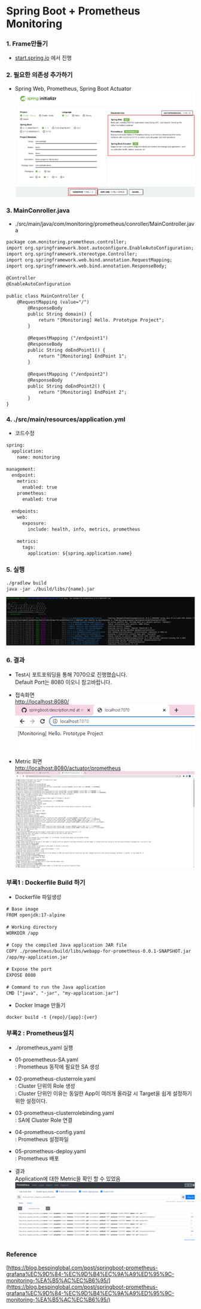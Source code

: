 # Spring Boot + Prometheus Monitoring

### 1. Frame만들기
* [start.spring.io](start.sping.io) 에서 진행  
  
### 2. 필요한 의존성 추가하기
* Spring Web, Prometheus, Spring Boot Actuator
![start.spring.io 화면](../png/prometheus/springboot_create.png)

### 3. MainConroller.java  
* ./src/main/java/com/monitoring/prometheus/conroller/MainController.java
```
package com.monitoring.prometheus.controller;
import org.springframework.boot.autoconfigure.EnableAutoConfiguration;
import org.springframework.stereotype.Controller;
import org.springframework.web.bind.annotation.RequestMapping;
import org.springframework.web.bind.annotation.ResponseBody;

@Controller
@EnableAutoConfiguration

public class MainController {
	@RequestMapping (value="/")
		@ResponseBody
		public String domain() {
			return "[Monitoring] Hello. Prototype Project";
		}

		@RequestMapping ("/endpoint1")
		@ResponseBody
		public String doEndPoint1() {
			return "[Monitoring] EndPoint 1";
		}

		@RequestMapping ("/endpoint2")
		@ResponseBody
		public String doEndPoint2() {
			return "[Monitoring] EndPoint 2";
		}
}
```  
### 4. ./src/main/resources/application.yml
* 코드수정  
```
spring:
  application:
    name: monitoring

management:
  endpoint:
    metrics:
      enabled: true
    prometheus:
      enabled: true
  
  endpoints:
    web:
      exposure:
        include: health, info, metrics, prometheus
    
    metrics:
      tags:
        application: ${spring.application.name}
```

### 5. 실행
```
./gradlew build
java -jar ./build/libs/{name}.jar
```
![jar 실행화면](../png/prometheus/start_jar.png)  


### 6. 결과
- Test시 포트포워딩을 통해 7070으로 진행했습니다.  
Default Port는 8080 이오니 참고바랍니다.  

- 접속화면  
[http://localhost:8080/](http://localhost:8080)
![첫화면](../png/prometheus/main.png)
- Metric 화면  
[http://localhost:8080/actuator/prometheus](http://localhost:8080/actuator/prometheus)
![Metric화면](../png/prometheus/metric.png)

### 부록1 : Dockerfile Build 하기  
- Dockerfile 파일생성
```
# Base image
FROM openjdk:17-alpine

# Working directory
WORKDIR /app

# Copy the compiled Java application JAR file
COPY ./prometheus/build/libs/webapp-for-prometheus-0.0.1-SNAPSHOT.jar /app/my-application.jar

# Expose the port
EXPOSE 8080

# Command to run the Java application
CMD ["java", "-jar", "my-application.jar"]
```

- Docker Image 만들기  
```
docker build -t {repo}/{app}:{ver}
```



### 부록2 : Prometheus설치
- ./prometheus_yaml 실행  

- 01-proemetheus-SA.yaml  
: Prometheus 동작에 필요한 SA 생성  

- 02-prometheus-clusterrole.yaml  
: Cluster 단위의 Role 생성  
: Cluster 단위인 이유는 동일한 App이 여러개 올라갈 시 Target을 쉽게 설정하기 위한 설정이다.  

- 03-prometheus-clusterrolebinding.yaml  
: SA에 Cluster Role 연결  

- 04-prometheus-config.yaml  
: Prometheus 설정파일

- 05-prometheus-deploy.yaml  
: Prometheus 배포  

- 결과  
Application에 대한 Metric을 확인 할 수 있었음
![prometheus_result](../png/prometheus/prometheus_result.png)



### Reference
[https://blog.bespinglobal.com/post/springboot-prometheus-grafana%EC%9D%84-%EC%9D%B4%EC%9A%A9%ED%95%9C-monitoring-%EA%B5%AC%EC%B6%95/](https://blog.bespinglobal.com/post/springboot-prometheus-grafana%EC%9D%84-%EC%9D%B4%EC%9A%A9%ED%95%9C-monitoring-%EA%B5%AC%EC%B6%95/)